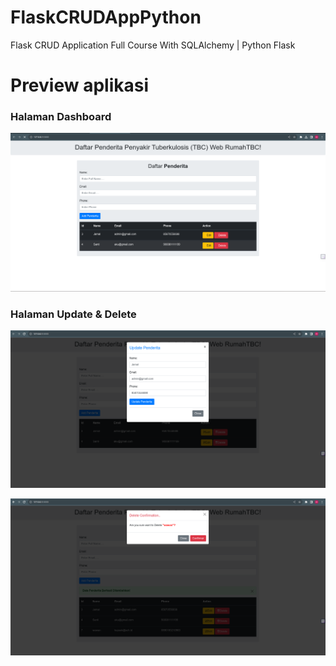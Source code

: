 # FlaskCRUDAppPython
Flask CRUD Application Full Course With SQLAlchemy | Python Flask

<h1>Preview aplikasi</h1>

<h3>Halaman Dashboard</h3>

![alt text](https://github.com/Avrians/CRUD-Flask_WebApps/blob/main/hasilScreanShoot/home.png?raw=true)

<h3>Halaman Update & Delete</h3>

![alt text](https://github.com/Avrians/CRUD-Flask_WebApps/blob/main/hasilScreanShoot/update.png?raw=true)

![alt text](https://github.com/Avrians/CRUD-Flask_WebApps/blob/main/hasilScreanShoot/delete.png?raw=true)